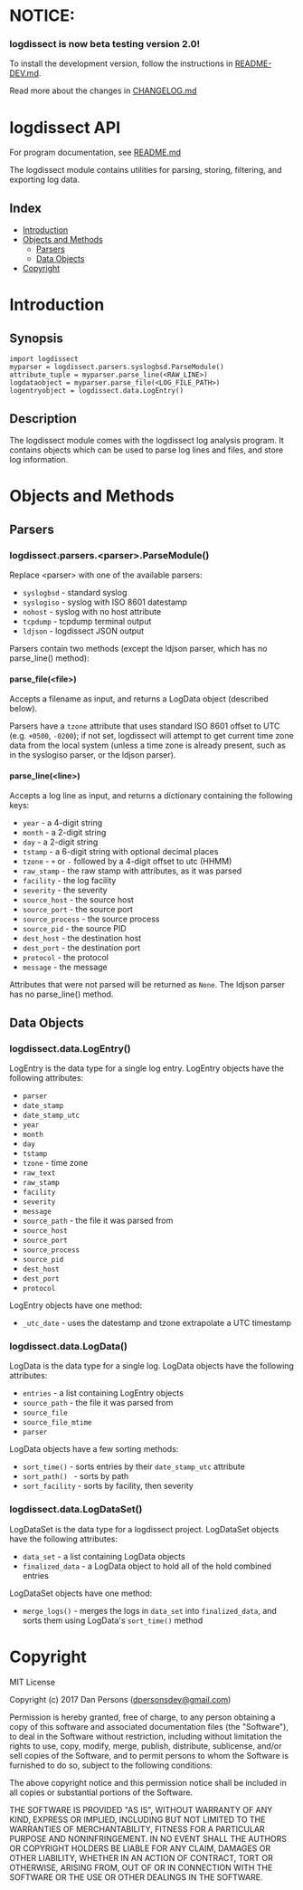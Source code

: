 # NOTICE:
### logdissect is now beta testing version 2.0!
To install the development version, follow the instructions in [README-DEV.md](README-DEV.md).

Read more about the changes in [CHANGELOG.md](CHANGELOG.md)

# logdissect API
For program documentation, see [README.md](README.md)

The logdissect module contains utilities for parsing, storing, filtering, and exporting log data.

## Index
- [Introduction](#introduction)
- [Objects and Methods](#objects-and-methods)
  - [Parsers](#parsers)
  - [Data Objects](#data-objects)
- [Copyright](#copyright)

# Introduction
## Synopsis
    import logdissect
    myparser = logdissect.parsers.syslogbsd.ParseModule()
    attribute_tuple = myparser.parse_line(<RAW_LINE>)
    logdataobject = myparser.parse_file(<LOG_FILE_PATH>)
    logentryobject = logdissect.data.LogEntry()

## Description
The logdissect module comes with the logdissect log analysis program. It contains objects which can be used to parse log lines and files, and store log information.

# Objects and Methods

## Parsers
### logdissect.parsers.\<parser>.ParseModule()
Replace \<parser\> with one of the available parsers:

- `` syslogbsd `` - standard syslog
- `` syslogiso `` - syslog with ISO 8601 datestamp
- `` nohost `` - syslog with no host attribute
- `` tcpdump `` - tcpdump terminal output
- `` ldjson `` - logdissect JSON output
    
Parsers contain two methods (except the ldjson parser, which has no parse\_line() method):

#### parse\_file(\<file>)
Accepts a filename as input, and returns a LogData object (described below).

Parsers have a `tzone` attribute that uses standard ISO 8601 offset to UTC (e.g. `+0500`, `-0200`); if not set, logdissect will attempt to get current time zone data from the local system (unless a time zone is already present, such as in the syslogiso parser, or the ldjson parser).

#### parse\_line(\<line>)
Accepts a log line as input, and returns a dictionary containing the following keys:

- `year` - a 4-digit string
- `month` - a 2-digit string
- `day` - a 2-digit string
- `tstamp` - a 6-digit string with optional decimal places
- `tzone` - `+` or `-` followed by a 4-digit offset to utc (HHMM)
- `raw_stamp` - the raw stamp with attributes, as it was parsed
- `facility` - the log facility
- `severity` - the severity
- `source_host` - the source host
- `source_port` - the source port
- `source_process` - the source process
- `source_pid` - the source PID
- `dest_host` - the destination host
- `dest_port` - the destination port
- `protocol` - the protocol
- `message` - the message

Attributes that were not parsed will be returned as `None`. The ldjson parser has no parse\_line() method.

## Data Objects
### logdissect.data.LogEntry()
LogEntry is the data type for a single log entry. LogEntry objects have the following attributes:
- `parser`
- `date_stamp`
- `date_stamp_utc`
- `year`
- `month`
- `day`
- `tstamp`
- `tzone` - time zone
- `raw_text`
- `raw_stamp`
- `facility`
- `severity`
- `message`
- `source_path` - the file it was parsed from
- `source_host`
- `source_port`
- `source_process`
- `source_pid`
- `dest_host`
- `dest_port`
- `protocol`

LogEntry objects have one method:
- `_utc_date` - uses the datestamp and tzone extrapolate a UTC timestamp

### logdissect.data.LogData()
LogData is the data type for a single log. LogData objects have the following attributes:
- `entries` - a list containing LogEntry objects
- `source_path` - the file it was parsed from
- `source_file`
- `source_file_mtime`
- `parser`

LogData objects have a few sorting methods:
- `` sort_time() `` - sorts entries by their `date_stamp_utc` attribute
- `` sort_path()  `` - sorts by path
- `` sort_facility `` - sorts by facility, then severity

### logdissect.data.LogDataSet()
LogDataSet is the data type for a logdissect project. LogDataSet objects have the following attributes:
- `data_set` - a list containing LogData objects
- `finalized_data` - a LogData object to hold all of the hold combined entries

LogDataSet objects have one method:
- `` merge_logs() `` - merges the logs in `data_set` into `finalized_data`, and sorts them using LogData's `sort_time()` method

# Copyright
MIT License

Copyright (c) 2017 Dan Persons (dpersonsdev@gmail.com)

Permission is hereby granted, free of charge, to any person obtaining a copy
of this software and associated documentation files (the "Software"), to deal
in the Software without restriction, including without limitation the rights
to use, copy, modify, merge, publish, distribute, sublicense, and/or sell
copies of the Software, and to permit persons to whom the Software is
furnished to do so, subject to the following conditions:

The above copyright notice and this permission notice shall be included in all
copies or substantial portions of the Software.

THE SOFTWARE IS PROVIDED "AS IS", WITHOUT WARRANTY OF ANY KIND, EXPRESS OR
IMPLIED, INCLUDING BUT NOT LIMITED TO THE WARRANTIES OF MERCHANTABILITY,
FITNESS FOR A PARTICULAR PURPOSE AND NONINFRINGEMENT. IN NO EVENT SHALL THE
AUTHORS OR COPYRIGHT HOLDERS BE LIABLE FOR ANY CLAIM, DAMAGES OR OTHER
LIABILITY, WHETHER IN AN ACTION OF CONTRACT, TORT OR OTHERWISE, ARISING FROM,
OUT OF OR IN CONNECTION WITH THE SOFTWARE OR THE USE OR OTHER DEALINGS IN THE
SOFTWARE.
